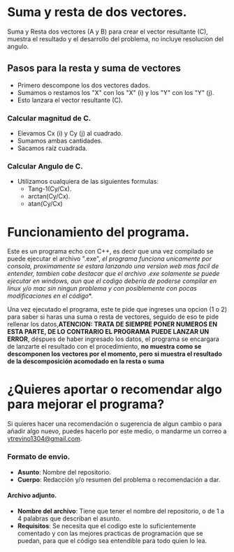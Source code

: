 # Suma y resta de dos vectores.
Suma y Resta dos vectores (A y B) para crear el vector resultante (C), muestra el resultado y el desarrollo del problema, no incluye resolucion del angulo.

## Pasos para la resta y suma de vectores
- Primero descompone los dos vectores dados.
- Sumamos o restamos los "X" con los "X" (i) y los "Y" con los "Y" (j).
- Esto lanzara el vector resultante (C).

### Calcular magnitud de C.
- Elevamos Cx (i) y Cy (j) al cuadrado.
- Sumamos ambas cantidades.
- Sacamos raíz cuadrada.

### Calcular Angulo de C.
- Utilizamos cualquiera de las siguientes formulas:
  - Tang-1(Cy/Cx).
  - arctan(Cy/Cx).
  - atan(Cy/Cx)

# Funcionamiento del programa.
Este es un programa echo con C++, es decir que una vez compilado se puede ejecutar el archivo ".exe", *el programa funciona unicamente por consola, proximamente se estara lanzando una version web mas facíl de entender, tambien cabe destacar que el archivo .exe solamente se puede ejecutar en windows, aun que el codigo debería de poderse compilar en linux y/o mac sin ningun problema y con posiblemente con pocas modificaciones en el código**.

Una vez ejecutado el programa, este te pide que ingreses una opcion (1 o 2) para saber si haras una suma o resta de vectores, seguido de eso te pide rellenar los datos,**ATENCION: TRATA DE SIEMPRE PONER NUMEROS EN ESTA PARTE, DE LO CONTRARIO EL PROGRAMA PUEDE LANZAR UN ERROR**, déspues de haber ingresado los datos, el programa se encargara de lanzarte el resultado con el procedimiento, **no muestra como se descomponen los vectores por el momento, pero si muestra el resultado de la descomposición acomodado en la resta o suma**

# ¿Quieres aportar o recomendar algo para mejorar el programa?
Si quieres hacer una recomendación o sugerencia de algun cambio o para añadir algo nuevo, puedes hacerlo por este medio, o mandarme un correo a ytrevino1304@gmail.com.
### Formato de envio.
- **Asunto**: Nombre del repositorio.
- **Cuerpo**: Redacción y/o resumen del problema o recomendación a dar.

#### Archivo adjunto.
- **Nombre del archivo**: Tiene que tener el nombre del repositorio, o de 1 a 4 palabras que describan el asunto.
- **Requisitos**: Se necesita que el codigo este lo suficientemente comentado y con las mejores practicas de programación que se puedan, para que el código sea entendible para todo quien lo lea.
